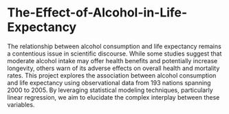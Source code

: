 # The-Effect-of-Alcohol-in-Life-Expectancy

The relationship between alcohol consumption and life expectancy remains a contentious issue in scientific discourse. While some studies suggest that moderate alcohol intake may offer health benefits and potentially increase longevity, others warn of its adverse effects on overall health and mortality rates. This project explores the association between alcohol consumption and life expectancy using observational data from 193 nations spanning 2000 to 2005. By leveraging statistical modeling techniques, particularly linear regression, we aim to elucidate the complex interplay between these variables.
